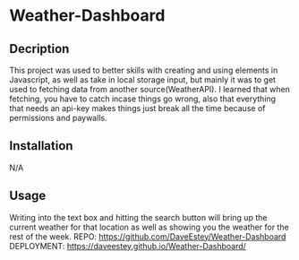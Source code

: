 # Weather-Dashboard
## Decription


This project was used to better skills with creating and using elements in Javascript, as well as take in local storage input, but mainly it was to get used to fetching data from another source(WeatherAPI). I learned that when fetching, you have to catch incase things go wrong, also that everything that needs an api-key makes things just break all the time because of permissions and paywalls.

## Installation
N/A

## Usage

Writing into the text box and hitting the search button will bring up the current weather for that location as well as showing you the weather for the rest of the week.
REPO: https://github.com/DaveEstey/Weather-Dashboard  DEPLOYMENT: https://daveestey.github.io/Weather-Dashboard/
